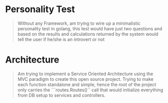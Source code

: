 # Personality Test

> Without any Framework, am trying to wire up a minimalistic personality test in golang, this test would have just two questions and based on the results and calculations returned by the system would tell the user if he/she is an introvert or not

# Architecture

> Am trying to implement a Service Oriented Architecture using the MVC paradigm to create this open source project. Trying to make each function standalone and simple, hence the root of the project only carries the ```routes.Routes()`` call that would initialize everything from DB setup to services and controllers.
